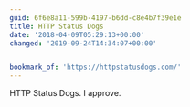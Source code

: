 ```yaml
---
guid: 6f6e8a11-599b-4197-b6dd-c8e4b7f39e1e
title: HTTP Status Dogs
date: '2018-04-09T05:29:13+00:00'
changed: '2019-09-24T14:34:07+00:00'


bookmark_of: 'https://httpstatusdogs.com/'
---
```



HTTP Status Dogs. I approve.

